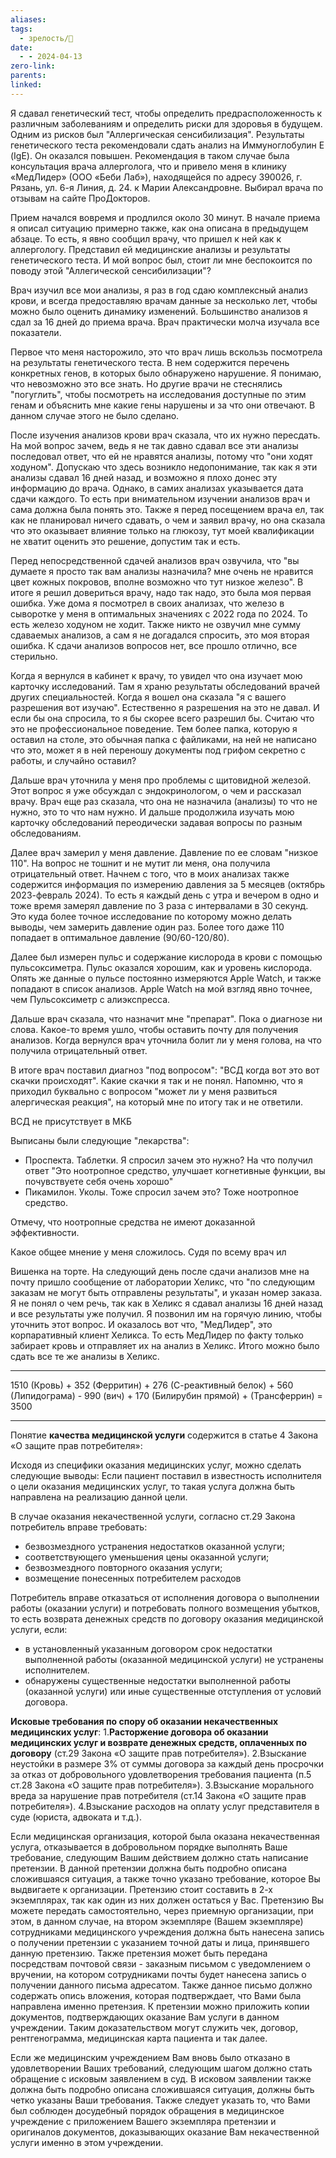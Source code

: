 ```yaml
---
aliases: 
tags:
  - зрелость/🌱
date:
  - - 2024-04-13
zero-link: 
parents: 
linked:
---
```

Я сдавал генетический тест, чтобы определить предрасположенность к различным заболеваниям и определить риски для здоровья в будущем. Одним из рисков был "Аллергическая сенсибилизация". Результаты генетического теста рекомендовали сдать анализ на Иммуноглобулин Е (IgE). Он оказался повышен. Рекомендация в таком случае была консультация врача аллерголога, что и привело меня в клинику «МедЛидер» (ООО «Беби Лаб»), находящейся по адресу 390026, г. Рязань, ул. 6-я Линия, д. 24. к Марии Александровне. Выбирал врача по отзывам на сайте ПроДокторов.

Прием начался вовремя и продлился около 30 минут. В начале приема я описал ситуацию примерно также, как она описана в предыдущем абзаце. То есть, я явно сообщил врачу, что пришел к ней как к аллергологу. Представил ей медицинские анализы и результаты генетического теста. И мой вопрос был, стоит ли мне беспокоится по поводу этой "Аллегической сенсибилизации"?

Врач изучил все мои анализы, я раз в год сдаю комплексный анализ крови, и всегда предоставляю врачам данные за несколько лет, чтобы можно было оценить динамику изменений. Большинство анализов я сдал за 16 дней до приема врача. Врач практически молча изучала все показатели.

Первое что меня насторожило, это что врач лишь вскользь посмотрела на результаты генетического теста. В нем содержится перечень конкретных генов, в которых было обнаружено нарушение. Я понимаю, что невозможно это все знать. Но другие врачи не стеснялись "погуглить", чтобы посмотреть на исследования доступные по этим генам и объяснить мне какие гены нарушены и за что они отвечают. В данном случае этого не было сделано.

После изучения анализов крови врач сказала, что их нужно пересдать. На мой вопрос зачем, ведь я не так давно сдавал все эти анализы последовал ответ, что ей не нравятся анализы, потому что "они ходят ходуном". Допускаю что здесь возникло недопонимание, так как я эти анализы сдавал 16 дней назад, и возможно я плохо донес эту информацию до врача. Однако, в самих анализах указывается дата сдачи каждого. То есть при внимательном изучении анализов врач и сама должна была понять это. Также я перед посещением врача ел, так как не планировал ничего сдавать, о чем и заявил врачу, но она сказала что это оказывает влияние только на глюкозу, тут моей квалификации не хватит оценить это решение, допустим так и есть.

Перед непосредственной сдачей анализов врач озвучила, что "вы думаете я просто так вам анализы назначила? мне очень не нравится цвет кожных покровов, вполне возможно что тут низкое железо". В итоге я решил довериться врачу, надо так надо, это была моя первая ошибка. Уже дома я посмотрел в своих анализах, что железо в сыворотке у меня в оптимальных значениях с 2022 года по 2024. То есть железо ходуном не ходит. Также никто не озвучил мне сумму сдаваемых анализов, а сам я не догадался спросить, это моя вторая ошибка. К сдачи анализов вопросов нет, все прошло отлично, все стерильно.

Когда я вернулся в кабинет к врачу, то увидел что она изучает мою карточку исследований. Там я храню результаты обследований врачей других специальностей. Когда я вошел она сказала "я с вашего разрешения вот изучаю". Естественно я разрешения на это не давал. И если бы она спросила, то я бы скорее всего разрешил бы. Считаю что это не профессиональное поведение. Тем более папка, которую я оставил на столе, это обычная папка с файликами, на ней не написано что это, может я в ней переношу документы под грифом секретно с работы, и случайно оставил?

Дальше врач уточнила у меня про проблемы с щитовидной железой. Этот вопрос я уже обсуждал с эндокринологом, о чем и рассказал врачу. Врач еще раз сказала, что она не назначила (анализы) то что не нужно, это то что нам нужно. И дальше продолжила изучать мою карточку обследований переодически задавая вопросы по разным обследованиям.

Далее врач замерил у меня давление. Давление по ее словам "низкое 110". На вопрос не тошнит и не мутит ли меня, она получила отрицательный ответ. Начнем с того, что в моих анализах также содержится информация по измерению давления за 5 месяцев (октябрь 2023-февраль 2024). То есть я каждый день с утра и вечером в одно и тоже время замерял давление по 3 раза с интервалами в 30 секунд. Это куда более точное исследование по которому можно делать выводы, чем замерить давление один раз. Более того даже 110 попадает в оптимальное давление (90/60-120/80).

Далее был измерен пульс и содержание кислорода в крови с помощью пульсоксиметра. Пульс оказался хорошим, как и уровень кислорода. Опять же данные о пульсе постоянно измеряются Apple Watch, и также попадают в список анализов. Apple Watch на мой взгляд явно точнее, чем Пульсоксиметр с алиэкспресса.

Дальше врач сказала, что назначит мне "препарат". Пока о диагнозе ни слова. Какое-то время ушло, чтобы оставить почту для получения анализов. Когда вернулся врач уточнила болит ли у меня голова, на что получила отрицательный ответ.

В итоге врач поставил диагноз "под вопросом": "ВСД когда вот это вот скачки происходят". Какие скачки я так и не понял. Напомню, что я приходил буквально с вопросом "может ли у меня развиться алергическая реакция", на который мне по итогу так и не ответили.

ВСД не присутствует в МКБ

Выписаны были следующие "лекарства":
- Проспекта. Таблетки. Я спросил зачем это нужно? На что получил ответ "Это ноотропное средство, улучшает когнетивные функции, вы почувствуете себя очень хорошо"
- Пикамилон. Уколы. Тоже спросил зачем это? Тоже ноотропное средство.

Отмечу, что ноотропные средства не имеют доказанной эффективности.


Какое общее мнение у меня сложилось. Судя по всему врач ил

Вишенка на торте. На следующий день после сдачи анализов мне на почту пришло сообщение от лаборатории Хеликс, что "по следующим заказам не могут быть отправлены результаты", и указан номер заказа. Я не понял о чем речь, так как в Хеликс я сдавал анализы 16 дней назад и все результаты уже получил. Я позвонил им на горячую линию, чтобы уточнить этот вопрос. И оказалось вот что, "МедЛидер", это корпаративный клиент Хеликса. То есть МедЛидер по факту только забирает кровь и отправляет их на анализ в Хеликс. Итого можно было сдать все те же анализы в Хеликс.

***

1510 (Кровь) +  352 (Ферритин) + 276 (С-реактивный белок) + 560 (Липидограма) - 990 (вич) + 170 (Билирубин прямой) + (Трансферрин) = 3500

***

Понятие **качества медицинской услуги** содержится в статье 4 Закона «О защите прав потребителя»:

Исходя из специфики оказания медицинских услуг, можно сделать следующие выводы: Если пациент поставил в известность исполнителя о цели оказания медицинских услуг, то такая услуга должна быть направлена на реализацию данной цели.

В случае оказания некачественной услуги, согласно ст.29 Закона потребитель вправе требовать:
- безвозмездного устранения недостатков оказанной услуги;
- соответствующего уменьшения цены оказанной услуги;
- безвозмездного повторного оказания услуги;
- возмещение понесенных потребителем расходов

Потребитель вправе отказаться от исполнения договора о выполнении работы (оказании услуги) и потребовать полного возмещения убытков, то есть возврата денежных средств по договору оказания медицинской услуги, если:
- в установленный указанным договором срок недостатки выполненной работы (оказанной медицинской услуги) не устранены исполнителем.
- обнаружены существенные недостатки выполненной работы (оказанной услуги) или иные существенные отступления от условий договора.

**Исковые требования по спору об оказании некачественных медицинских услуг**:
1.**Расторжение договора об оказании медицинских услуг и возврате денежных средств, оплаченных по договору** (ст.29 Закона «О защите прав потребителя»).
2.Взыскание неустойки в размере 3% от суммы договора за каждый день просрочки за отказ от добровольного удовлетворения требования пациента (п.5 ст.28 Закона «О защите прав потребителя»).
3.Взыскание морального вреда за нарушение прав потребителя (ст.14 Закона «О защите прав потребителя»).
4.Взыскание расходов на оплату услуг представителя в суде (юриста, адвоката и т.д.).

Если медицинская организация, которой была оказана некачественная услуга, отказывается в добровольном порядке выполнять Ваше требование, следующим Вашим действием должно стать написание претензии. В данной претензии должна быть подробно описана сложившаяся ситуация, а также точно указано требование, которое Вы выдвигаете к организации. Претензию стоит составить в 2-х экземплярах, так как один из них должен остаться у Вас. Претензию Вы можете передать самостоятельно, через приемную организации, при этом, в данном случае, на втором экземпляре (Вашем экземпляре) сотрудниками медицинского учреждения должна быть нанесена запись о получении претензии с указанием точной даты и лица, принявшего данную претензию. Также претензия может быть передана посредствам почтовой связи - заказным письмом с уведомлением о вручении, на котором сотрудниками почты будет нанесена запись о получении данного письма адресатом. Также данное письмо должно содержать опись вложения, которая подтверждает, что Вами была направлена именно претензия. К претензии можно приложить копии документов, подтверждающих оказание Вам услуги в данном учреждении. Таким доказательством могут служить чек, договор, рентгенограмма, медицинская карта пациента и так далее.

Если же медицинским учреждением Вам вновь было отказано в удовлетворении Ваших требований, следующим шагом должно стать обращение с исковым заявлением в суд. В исковом заявлении также должна быть подробно описана сложившаяся ситуация, должны быть четко указаны Ваши требования. Также следует указать то, что Вами был соблюден досудебный порядок обращения в медицинское учреждение с приложением Вашего экземпляра претензии и оригиналов документов, доказывающих оказание Вам некачественной услуги именно в этом учреждении.